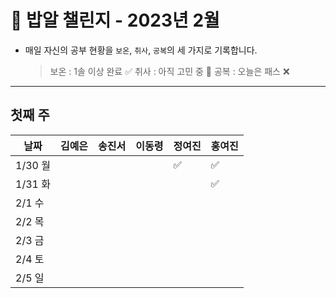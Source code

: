 # 🍚 밥알 챌린지 - 2023년 2월
- 매일 자신의 공부 현황을 `보온`, `취사`, `공복`의 세 가지로 기록합니다.
    
    > 보온 : 1솔 이상 완료 ✅
    취사 : 아직 고민 중 🤔
    공복 : 오늘은 패스 ❌
---

## 첫째 주
**날짜**|김예은|송진서|이동령|정여진|홍여진
---|---|---|---|---|---
1/30 월| | | |✅|✅
1/31 화| | | | |✅
2/1 수|  | | | |
2/2 목|  | | | |
2/3 금| | | | |
2/4 토| | | | |
2/5 일| | | | |
